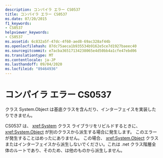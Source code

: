 ```yaml
---
description: コンパイラ エラー CS0537
title: コンパイラ エラー CS0537
ms.date: 07/20/2015
f1_keywords:
- CS0537
helpviewer_keywords:
- CS0537
ms.assetid: 6c832a5f-47dc-4f60-aed8-69ac328af44b
ms.openlocfilehash: 87dc75aeca1b935534b9162e5ce7d1927baeec40
ms.sourcegitcommit: e7acba36517134238065e4d50bb4a1cfe47ebd06
ms.translationtype: MT
ms.contentlocale: ja-JP
ms.lasthandoff: 09/04/2020
ms.locfileid: "89464936"
---
```

# <a name="compiler-error-cs0537"></a>コンパイラ エラー CS0537
クラス System.Object は基底クラスを含んだり、インターフェイスを実装したりできません。  
  
 CS0537 は、 <xref:System> クラス ライブラリをリビルドするときに、 <xref:System.Object> が別のクラスから派生する場合に発生します。 このエラーが発生することはめったにありません。 この場合、 <xref:System.Object> クラスまたはインターフェイスから派生しないでください。これは .net クラス階層全体のルートであり、そのため、は他のものから派生しません。
